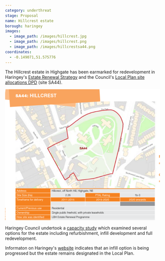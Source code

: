 ```yaml
---
category: underthreat
stage: Proposal
name: Hillcrest estate 
borough: haringey
images:
  - image_path: /images/hillcrest.jpg
  - image_path: /images/hillcrest.png
  - image_path: /images/hillcrestsa44.png
coordinates: 
  - -0.149071,51.575776
---
```

The Hillcrest estate in Highgate has been earmarked for redevelopment in Haringey's [Estate Renewal Strategy](https://www.minutes.haringey.gov.uk/documents/s48324/Housing%20Investment%20and%20Estate%20Renewal%20Strategy%20-%20whole%20report%20-%20Paul%20Munday.pdf) and the Council's [Local Plan site allocations DPD](https://www.haringey.gov.uk/sites/haringeygovuk/files/final_haringey_site_allocations_dtp_online.pdf) (site SA44).

<img src="/images/hillcrestsa44.png" class="img-fluid rounded img-thumbnail">

Haringey Council undertook a [capacity study](https://www.haringey.gov.uk/sites/haringeygovuk/files/hillcrest_report_03042013_final.pdf) which examined several options for the estate including refurbishment, infill development and full redevelopment. 

Informaton on Haringey's [website](https://www.haringey.gov.uk/housing/housing-consultations/hillcrest-estate) indicates that an infill option is being progressed but the estate remains designated in the Local Plan. 



